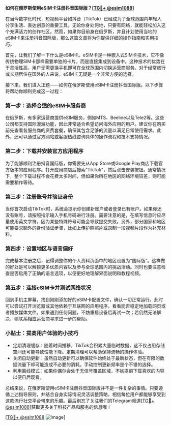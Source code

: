 **如何在俄罗斯使用eSIM卡注册抖音国际版？[[TG💪+ @esim1088](https://t.me/s/esim1088)]**

在当今数字化时代，短视频平台如抖音（TikTok）已经成为了全球范围内年轻人分享生活、表达创意的重要工具。无论你身处何地，只要有网络，就能轻松加入这个充满活力的创作社区。然而，如果你目前身在俄罗斯，并且计划使用当地的eSIM卡来注册抖音国际版，那么这篇文章将为你提供详细的操作指南和实用技巧。

首先，让我们了解一下什么是eSIM卡。eSIM卡是一种嵌入式SIM卡技术，它不像传统物理SIM卡那样需要单独的卡片，而是直接集成到设备中。这种技术的优势在于灵活性高，用户无需更换手机即可在全球范围内切换运营商服务。对于经常旅行或长期居住在国外的人来说，eSIM卡无疑是一个非常方便的选择。

接下来，我们进入正题——如何在俄罗斯使用eSIM卡注册抖音国际版。以下步骤将帮助你顺利完成这一过程：

### 第一步：选择合适的eSIM卡服务商

在俄罗斯，有多家运营商提供eSIM服务，例如MTS、Beeline以及Tele2等。这些公司都支持国际漫游功能，因此非常适合希望访问海外应用的用户。建议你在购买前先查看各服务商的资费套餐，确保其包含足够的流量以满足日常使用需求。此外，还可以通过官方网站或客服热线咨询具体的操作流程和技术支持情况。

### 第二步：下载并安装官方应用程序

为了能够顺利注册抖音国际版，你需要先从App Store或Google Play商店下载官方版本的应用程序。打开应用商店后搜索“TikTok”，然后点击安装按钮。通常情况下，整个下载过程不会花费太多时间，但如果你所在地区的网络环境较差，则可能需要稍作等待。

### 第三步：注册账号并验证身份

当你首次启动TikTok时，系统会提示你创建新账户或者登录已有账户。如果你还没有账号，请按照指示输入手机号码进行注册。需要注意的是，在填写信息时应尽量使用英文字符，因为某些特殊符号可能会导致提交失败。另外，部分国家和地区可能要求额外的身份验证步骤，比如上传护照照片或录制一段视频片段作为补充材料。

### 第四步：设置地区与语言偏好

完成基本注册之后，记得调整你的个人资料页面中的地区设置为“国际版”。这样做的好处是可以解锁更多优质内容以及参与全球范围内的挑战活动。同时也要注意检查是否启用了正确的语言选项，以便更好地理解界面说明和教程视频。

### 第五步：连接eSIM卡并测试网络状况

回到手机主屏幕，找到刚刚添加好的eSIM卡配置文件，确认一切正常运行。此时可以尝试打开浏览器或其他依赖于互联网的应用程序，看看能否稳定地加载网页或者播放媒体文件。如果遇到任何问题，不妨重启设备后再试一次；若仍然无法解决，则联系相应运营商寻求进一步的帮助。

### 小贴士：提高用户体验的小技巧

- 定期清理缓存：随着时间推移，TikTok会积累大量临时数据，这不仅占用存储空间还可能导致性能下降。定期清理可以帮助保持流畅的操作体验。
- 关闭自动更新：虽然自动更新可以确保软件始终处于最新状态，但在有限的数据流量下却可能造成不必要的消耗。手动控制更新频率是个不错的选择。
- 利用离线模式：如果你偶尔会处于无信号覆盖区域，不妨提前下载喜欢的内容以便日后观看。

总结来说，在俄罗斯使用eSIM卡注册抖音国际版并不是一件复杂的事情。只要遵循上述指导原则，并结合自身实际情况灵活调整策略，相信每位用户都能够享受到这款流行社交平台带来的乐趣。最后别忘了关注我们的Telegram频道[[TG💪+ @esim1088](https://t.me/s/esim1088)]获取更多关于科技产品和服务的信息哦！

[[TG💪+ @esim1088](https://t.me/s/esim1088) ![Image](https://i.postimg.cc/4NQfJmqS/Snipaste-2025-05-13-00-14-12.png)]